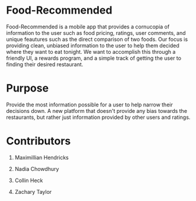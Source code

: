 # Food-Recommended

Food-Recommended is a mobile app that provides a cornucopia of information to the user such as food pricing, ratings, user comments, 
and unique feautures such as the direct comparison of two foods. Our focus is providing clean, unbiased information to the user to
help them decided where they want to eat tonight. We want to accomplish this through a friendly UI, a rewards program, and a simple track
of getting the user to finding their desired restaurant.


# Purpose

Provide the most information possible for a user to help narrow their decisions down. A new platform that doesn't provide any bias towards the restaurants, but rather just information provided by other users and ratings. 


# Contributors 
  
1. Maximillian Hendricks

2. Nadia Chowdhury

3. Collin Heck

4. Zachary Taylor



